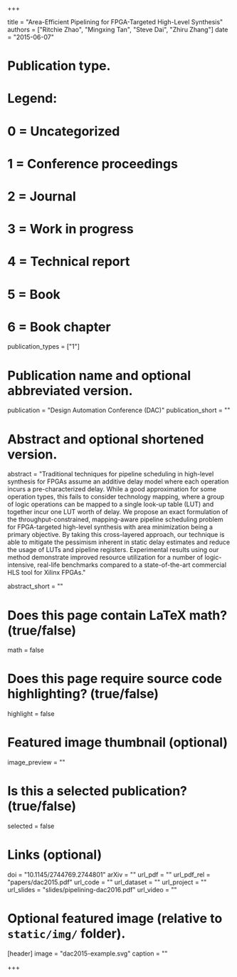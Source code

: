 +++

title = "Area-Efficient Pipelining for FPGA-Targeted High-Level Synthesis"
authors = ["Ritchie Zhao", "Mingxing Tan", "Steve Dai", "Zhiru Zhang"]
date = "2015-06-07"

# Publication type.
# Legend:
# 0 = Uncategorized
# 1 = Conference proceedings
# 2 = Journal
# 3 = Work in progress
# 4 = Technical report
# 5 = Book
# 6 = Book chapter
publication_types = ["1"]

# Publication name and optional abbreviated version.
publication = "Design Automation Conference (DAC)"
publication_short = ""

# Abstract and optional shortened version.
abstract = "Traditional techniques for pipeline scheduling in high-level synthesis for FPGAs assume an additive delay model where each operation incurs a pre-characterized delay. While a good approximation for some operation types, this fails to consider technology mapping, where a group of logic operations can be mapped to a single look-up table (LUT) and together incur one LUT worth of delay. We propose an exact formulation of the throughput-constrained, mapping-aware pipeline scheduling problem for FPGA-targeted high-level synthesis with area minimization being a primary objective. By taking this cross-layered approach, our technique is able to mitigate the pessimism inherent in static delay estimates and reduce the usage of LUTs and pipeline registers. Experimental results using our method demonstrate improved resource utilization for a number of logic-intensive, real-life benchmarks compared to a state-of-the-art commercial HLS tool for Xilinx FPGAs."

abstract_short = ""

# Does this page contain LaTeX math? (true/false)
math = false

# Does this page require source code highlighting? (true/false)
highlight = false

# Featured image thumbnail (optional)
image_preview = ""

# Is this a selected publication? (true/false)
selected = false

# Links (optional)
doi = "10.1145/2744769.2744801"
arXiv = ""
url_pdf = ""
url_pdf_rel = "papers/dac2015.pdf"
url_code = ""
url_dataset = ""
url_project = ""
url_slides = "slides/pipelining-dac2016.pdf"
url_video = ""

# Optional featured image (relative to `static/img/` folder).
[header]
image = "dac2015-example.svg"
caption = ""

+++
